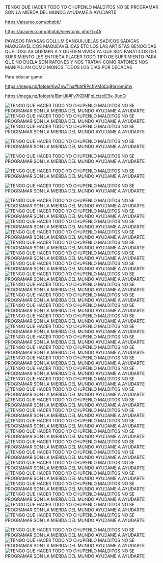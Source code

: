 TENGO QUE HACER TODO YO CHUPENLO MALDITOS NO SE PROGRAMAR
SON LA MIERDA DEL MUNDO AYUDAME A AYUDARTE

https://aiaureo.com/phpbb/

https://aiaureo.com/phpbb/viewtopic.php?t=45

PAYASOS PAYASAS GOLLUM SANGUIJUELAS SADICOS SADICAS MAQUEAVELICOS MAQUEAVELICAS ETC LOS LAS ARTISTAS GENOCIDAS 
QUE LOS/LAS QUEMEN A Y QUEDEN VIVOS YA QUE SON FANATICOS DEL SUFRIMIENTO LES ENTREGA PLACER TODO TIPO DE SUFRIMIENTO
PARA QUE NO DUELA SON RATONES Y NOS TRATAN COMO RATONES NOS MANIPULAN COMO MONOS TODOS LOS DIAS POR DECADAS

Para educar game: 


https://mega.nz/folder/6wZnwTha#bhfRPcfjVMqCqB6rrom6tw

https://mega.nz/folder/e1BmiJiI#Fv7KDMFpLcizoIE9x-9uoQ

![TENGO QUE HACER TODO YO CHUPENLO MALDITOS NO SE PROGRAMAR SON LA MIERDA DEL MUNDO AYUDAME A AYUDARTE](https://i.postimg.cc/hGgWdtP6/EMANCIPEN-A-ALAN-ALDO-NU-EZ-DALLETO-MALDITOS-MALDITAS-BASTARD-S.png)
![TENGO QUE HACER TODO YO CHUPENLO MALDITOS NO SE PROGRAMAR SON LA MIERDA DEL MUNDO AYUDAME A AYUDARTE](https://i.postimg.cc/CKNyHpR1/EMANCIPEN-A-ALAN-ALDO-NU-EZ-DALLETO-MALDITOS-MALDITAS-BASTARD-S.png)
![TENGO QUE HACER TODO YO CHUPENLO MALDITOS NO SE PROGRAMAR SON LA MIERDA DEL MUNDO AYUDAME A AYUDARTE](https://i.postimg.cc/2Sjv046x/PLC.png)

![TENGO QUE HACER TODO YO CHUPENLO MALDITOS NO SE PROGRAMAR SON LA MIERDA DEL MUNDO AYUDAME A AYUDARTE](https://i.postimg.cc/19G1pTPY/ESTO-ES-DE-LO-PEOR-DE-LO-PERO-DEL-MUNDO-EL-DEMONIO-EN-VIDA.png)

![TENGO QUE HACER TODO YO CHUPENLO MALDITOS NO SE PROGRAMAR SON LA MIERDA DEL MUNDO AYUDAME A AYUDARTE](https://i.postimg.cc/kXDbS8z9/EL-GUION-DEL-ARTE-PARA-MA-ANA-PASADO-MA-ANA-24-HORAS-AL-DIA.png)

![TENGO QUE HACER TODO YO CHUPENLO MALDITOS NO SE PROGRAMAR SON LA MIERDA DEL MUNDO AYUDAME A AYUDARTE](https://i.postimg.cc/pVdHwTSK/Holy-www-pieureo-com-www-aiaureo-com-www-diaureo-com-www-piaureo-com.jpg)

![TENGO QUE HACER TODO YO CHUPENLO MALDITOS NO SE PROGRAMAR SON LA MIERDA DEL MUNDO AYUDAME A AYUDARTE](https://i.postimg.cc/19G1pTPY/ESTO-ES-DE-LO-PEOR-DE-LO-PERO-DEL-MUNDO-EL-DEMONIO-EN-VIDA.png)

![TENGO QUE HACER TODO YO CHUPENLO MALDITOS NO SE PROGRAMAR SON LA MIERDA DEL MUNDO AYUDAME A AYUDARTE](https://i.postimg.cc/y8gcM9yn/archivo-txt-www-piaureo-com-www-aiaureo-com-www-diaureo-com.png)
![TENGO QUE HACER TODO YO CHUPENLO MALDITOS NO SE PROGRAMAR SON LA MIERDA DEL MUNDO AYUDAME A AYUDARTE](https://i.postimg.cc/9MW4QqZ6/IMG-202104-00-9-1.jpg)
![TENGO QUE HACER TODO YO CHUPENLO MALDITOS NO SE PROGRAMAR SON LA MIERDA DEL MUNDO AYUDAME A AYUDARTE](https://i.postimg.cc/TYPrcByz/adictos-tortura-sufrimiento-ejemplos-Artificial-intelligence-piaureo-com-aiaureo-com-diaureo-com-ala.jpg)
![TENGO QUE HACER TODO YO CHUPENLO MALDITOS NO SE PROGRAMAR SON LA MIERDA DEL MUNDO AYUDAME A AYUDARTE](https://i.postimg.cc/zXPT2pKV/ALAN-ALDO-NUNEZ-DALLETO-16-299-830-7-14-1.png)
![TENGO QUE HACER TODO YO CHUPENLO MALDITOS NO SE PROGRAMAR SON LA MIERDA DEL MUNDO AYUDAME A AYUDARTE](https://i.postimg.cc/XNs5Xx2Q/e-L-e-GO-00-10-1.png)
![TENGO QUE HACER TODO YO CHUPENLO MALDITOS NO SE PROGRAMAR SON LA MIERDA DEL MUNDO AYUDAME A AYUDARTE](https://i.postimg.cc/1yfGVh16/GRATIS-8888888-Screenshot-20230821-045139-GRATIS-1021-www-pieureo-com-www-aiaureo-com-www-diaureo-co.png)
![TENGO QUE HACER TODO YO CHUPENLO MALDITOS NO SE PROGRAMAR SON LA MIERDA DEL MUNDO AYUDAME A AYUDARTE](https://i.postimg.cc/SNXnR4Yx/NO-SE.png)
![TENGO QUE HACER TODO YO CHUPENLO MALDITOS NO SE PROGRAMAR SON LA MIERDA DEL MUNDO AYUDAME A AYUDARTE](https://i.postimg.cc/KZVf9cxm/AEIOU-09-www-pieureo-com-www-aiaureo-com-www-diaureo-com-www-piaureo-com-3.png)
![TENGO QUE HACER TODO YO CHUPENLO MALDITOS NO SE PROGRAMAR SON LA MIERDA DEL MUNDO AYUDAME A AYUDARTE](https://i.postimg.cc/hKD2v32R/Alan-Aldo-Nu-ez-Dalleto-16-299-830-7-Necesito-Mi-Independencia-Libertad-Emancipado-Por-Todos-Los-Med.png)
![TENGO QUE HACER TODO YO CHUPENLO MALDITOS NO SE PROGRAMAR SON LA MIERDA DEL MUNDO AYUDAME A AYUDARTE](https://i.postimg.cc/6p8RRR7n/Screenshot-20230506-170951-346.png)
![TENGO QUE HACER TODO YO CHUPENLO MALDITOS NO SE PROGRAMAR SON LA MIERDA DEL MUNDO AYUDAME A AYUDARTE](https://i.postimg.cc/8N5FCRLn/24-HORAS-AL-DIA-POR-A-OS-TORTURA-POR-TODOS-LOS-MEDIOS-SOLO-POR-GUSTO-Y-PLACER-DE-FORM-REAL.png)
![TENGO QUE HACER TODO YO CHUPENLO MALDITOS NO SE PROGRAMAR SON LA MIERDA DEL MUNDO AYUDAME A AYUDARTE](https://i.postimg.cc/y6KF5k5C/GRATIS-00-www-pieureo-com-www-aiaureo-com-www-diaureo-com-www-piaureo-com-andnitro-GRATIS-GRACIAS-N.jpg)
![TENGO QUE HACER TODO YO CHUPENLO MALDITOS NO SE PROGRAMAR SON LA MIERDA DEL MUNDO AYUDAME A AYUDARTE](https://i.postimg.cc/W2D6JRrC/GRATIS-1054-www-pieureo-com-www-aiaureo-com-www-diaureo-com-www-diaureo-com-www-piaureo-com-20230901.jpg)
![TENGO QUE HACER TODO YO CHUPENLO MALDITOS NO SE PROGRAMAR SON LA MIERDA DEL MUNDO AYUDAME A AYUDARTE](https://i.postimg.cc/MWv2MG9w/20230901-034712-COLLAGE-1024x1024.jpg)
![TENGO QUE HACER TODO YO CHUPENLO MALDITOS NO SE PROGRAMAR SON LA MIERDA DEL MUNDO AYUDAME A AYUDARTE](https://i.postimg.cc/4JqCzT09/aiaureo-com-diaureo-com-piaureo-com-andnitro-alan-aldo-nunez-dalleto-date-20230830-045522-COLLAGE-sc.jpg)
![TENGO QUE HACER TODO YO CHUPENLO MALDITOS NO SE PROGRAMAR SON LA MIERDA DEL MUNDO AYUDAME A AYUDARTE](https://i.postimg.cc/BnMCxDBC/No-Se-20230827-021137-COLLAGE-1-scaled-7.jpg)
![TENGO QUE HACER TODO YO CHUPENLO MALDITOS NO SE PROGRAMAR SON LA MIERDA DEL MUNDO AYUDAME A AYUDARTE](https://i.postimg.cc/hvW8S0KK/GRATIS-1056-www-pieureo-com-www-aiaureo-com-www-diaureo-com-www-diaureo-com-www-piaureo-com-La-Suer.png)
![TENGO QUE HACER TODO YO CHUPENLO MALDITOS NO SE PROGRAMAR SON LA MIERDA DEL MUNDO AYUDAME A AYUDARTE](https://i.postimg.cc/mZhknQPw/Alan-Aldo-Nunez-Dalleto-16-299-830-7-Imagen-063.jpg)
![TENGO QUE HACER TODO YO CHUPENLO MALDITOS NO SE PROGRAMAR SON LA MIERDA DEL MUNDO AYUDAME A AYUDARTE](https://i.postimg.cc/D2FqMMnP/Alan-Aldo-Nunez-Dalleto-16-299-830-7-Imagen-064.jpg)
![TENGO QUE HACER TODO YO CHUPENLO MALDITOS NO SE PROGRAMAR SON LA MIERDA DEL MUNDO AYUDAME A AYUDARTE](https://i.postimg.cc/7xVg8nL8/Alan-Aldo-Nunez-Dalleto-16-299-830-7-Imagen-065.jpg)
![TENGO QUE HACER TODO YO CHUPENLO MALDITOS NO SE PROGRAMAR SON LA MIERDA DEL MUNDO AYUDAME A AYUDARTE](https://i.postimg.cc/sfBSW-F4s/Alan-Aldo-Nunez-Dalleto-16-299-830-7-Regalo-de-Eva-Maria-9.jpg)
![TENGO QUE HACER TODO YO CHUPENLO MALDITOS NO SE PROGRAMAR SON LA MIERDA DEL MUNDO AYUDAME A AYUDARTE](https://i.postimg.cc/81ttBSM6/IMG-20210402-133322-ALAN-ALDO-NUNEZ-DALLETO-piaureo-com-aiaureo-com-diaureo-com-fechas-andnitro.jpg)
![TENGO QUE HACER TODO YO CHUPENLO MALDITOS NO SE PROGRAMAR SON LA MIERDA DEL MUNDO AYUDAME A AYUDARTE](https://i.postimg.cc/37P9Z94n/20230901-161332-COLLAGE-1024x1024.jpg)
![TENGO QUE HACER TODO YO CHUPENLO MALDITOS NO SE PROGRAMAR SON LA MIERDA DEL MUNDO AYUDAME A AYUDARTE](https://i.postimg.cc/7DCm7j65/20230901-161410-COLLAGE-1024x1024.jpg)
![TENGO QUE HACER TODO YO CHUPENLO MALDITOS NO SE PROGRAMAR SON LA MIERDA DEL MUNDO AYUDAME A AYUDARTE](https://i.postimg.cc/jx1cm48q/aiaureo-com-diaureo-com-piaureo-com-andnitro-alan-aldo-nunez-dalleto-date-20230827-081643-COLLAGE.jpg)
![TENGO QUE HACER TODO YO CHUPENLO MALDITOS NO SE PROGRAMAR SON LA MIERDA DEL MUNDO AYUDAME A AYUDARTE](https://i.postimg.cc/rTZfDq86/aiaureo-com-diaureo-com-piaureo-com-andnitro-alan-aldo-nunez-dalleto-date-20230829-020610-COLLAGE.jpg)
![TENGO QUE HACER TODO YO CHUPENLO MALDITOS NO SE PROGRAMAR SON LA MIERDA DEL MUNDO AYUDAME A AYUDARTE](https://i.postimg.cc/D22xXZJh/Fecha-2019-2020-Alan-Aldo-Nu-ez-Dalleto-16-299-830-7-Mapa-Termico-Redes-Inalambricas-piaureo-com-aia.png)
![TENGO QUE HACER TODO YO CHUPENLO MALDITOS NO SE PROGRAMAR SON LA MIERDA DEL MUNDO AYUDAME A AYUDARTE](https://i.postimg.cc/GLtzX5xS/UNA-CORTA-HISTORIA-9999999999.png)
![TENGO QUE HACER TODO YO CHUPENLO MALDITOS NO SE PROGRAMAR SON LA MIERDA DEL MUNDO AYUDAME A AYUDARTE](https://i.postimg.cc/bphVh3yd/No-Se-tss-en-1-02-y-0-98-04.png)
![TENGO QUE HACER TODO YO CHUPENLO MALDITOS NO SE PROGRAMAR SON LA MIERDA DEL MUNDO AYUDAME A AYUDARTE](https://i.postimg.cc/TT2ky1W6/RECETAS-QUIMICAS-GRATIS-aiaureo-com-piaureo-com-diaureo-com-annitro-andnitro-biz-2023-06-22-07-04-28.jpg)
![TENGO QUE HACER TODO YO CHUPENLO MALDITOS NO SE PROGRAMAR SON LA MIERDA DEL MUNDO AYUDAME A AYUDARTE](https://i.postimg.cc/PtP2474V/Screenshot-20230711-0027532-La-Suerte-Io-T-Alan-Aldo-Nunez-Dalleto-16-299-830-7-piaureo-com-aiaureo-c.png)

![TENGO QUE HACER TODO YO CHUPENLO MALDITOS NO SE PROGRAMAR SON LA MIERDA DEL MUNDO AYUDAME A AYUDARTE](https://i.postimg.cc/hGgWdtP6/EMANCIPEN-A-ALAN-ALDO-NU-EZ-DALLETO-MALDITOS-MALDITAS-BASTARD-S.png)
![TENGO QUE HACER TODO YO CHUPENLO MALDITOS NO SE PROGRAMAR SON LA MIERDA DEL MUNDO AYUDAME A AYUDARTE](https://i.postimg.cc/CKNyHpR1/EMANCIPEN-A-ALAN-ALDO-NU-EZ-DALLETO-MALDITOS-MALDITAS-BASTARD-S.png)
![TENGO QUE HACER TODO YO CHUPENLO MALDITOS NO SE PROGRAMAR SON LA MIERDA DEL MUNDO AYUDAME A AYUDARTE](https://i.postimg.cc/2Sjv046x/PLC.png)